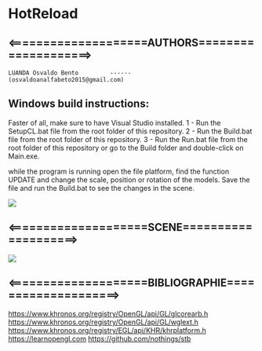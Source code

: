 # HotReload

## <====================AUTHORS====================>
    LUANDA Osvaldo Bento         ------ 		(osvaldoanalfabeto2015@gmail.com)


Windows build instructions:
---------------------------
Faster of all, make sure to have Visual Studio installed.
1 - Run the SetupCL.bat file from the root folder of this repository.
2 - Run the Build.bat file from the root folder of this repository.
3 - Run the Run.bat file from the root folder of this repository or go to the Build folder and double-click on Main.exe.

while the program is running open the file platform, find the function 
UPDATE and change the scale, position or rotation of the models.
Save the file and run the Build.bat to see the changes in the scene.

<img src="platform.png">

## <====================SCENE====================>
<img src="screeshot03.png">


## <====================BIBLIOGRAPHIE====================>
https://www.khronos.org/registry/OpenGL/api/GL/glcorearb.h
https://www.khronos.org/registry/OpenGL/api/GL/wglext.h
https://www.khronos.org/registry/EGL/api/KHR/khrplatform.h
https://learnopengl.com
https://github.com/nothings/stb


